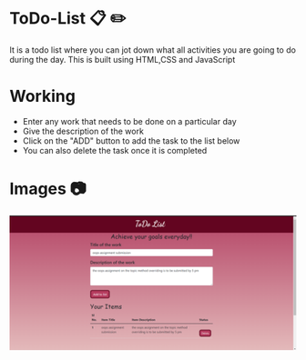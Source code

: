 # ToDo-List :clipboard: :pencil2: 
It is a todo list where you can jot down what all activities you are going to do during the day.
This is built using HTML,CSS and JavaScript

# Working
- Enter any work that needs to be done on a particular day
- Give the description of the work
- Click on the "ADD" button to add the task to the list below
- You can also delete the task once it is completed

# Images :camera:
<img src="Screenshot (253).png">
